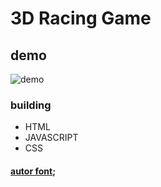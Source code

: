 # 3D Racing Game

## demo
![demo](./assets/)

### building 
- HTML
- JAVASCRIPT
- CSS

#### [autor font](https://www.youtube.com/watch?v=EOemfVmD-1M);